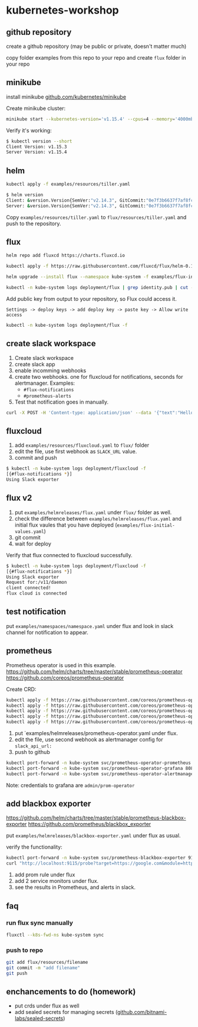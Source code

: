 # kubernetes-workshop

## github repository

create a github repository (may be public or private, doesn't matter much)

copy folder examples from this repo to your repo and create `flux` folder in your repo

## minikube

install minikube [github.com/kubernetes/minikube](https://github.com/kubernetes/minikube)

Create minikube cluster:

```bash
minikube start --kubernetes-version='v1.15.4' --cpus=4 --memory='4000mb'
```

Verify it's working:

```bash
$ kubectl version --short
Client Version: v1.15.3
Server Version: v1.15.4
```

## helm

<!-- not run, just explain -->
<!-- helm init -o yaml > examples/resources/tiller.yaml -->

```bash
kubectl apply -f examples/resources/tiller.yaml
```

```bash
$ helm version
Client: &version.Version{SemVer:"v2.14.3", GitCommit:"0e7f3b6637f7af8fcfddb3d2941fcc7cbebb0085", GitTreeState:"clean"}
Server: &version.Version{SemVer:"v2.14.3", GitCommit:"0e7f3b6637f7af8fcfddb3d2941fcc7cbebb0085", GitTreeState:"clean"}
```

Copy `examples/resources/tiller.yaml` to `flux/resources/tiller.yaml` and push to the repository.

## flux

```bash
helm repo add fluxcd https://charts.fluxcd.io
```

```bash
kubectl apply -f https://raw.githubusercontent.com/fluxcd/flux/helm-0.10.1/deploy-helm/flux-helm-release-crd.yaml
```

```bash
helm upgrade --install flux --namespace kube-system -f examples/flux-initial-values.yaml --version 0.14.1 fluxcd/flux
```

```bash
kubectl -n kube-system logs deployment/flux | grep identity.pub | cut -d '"' -f2
```

Add public key from output to your repository, so Flux could access it.

`Settings -> deploy keys -> add deploy key -> paste key -> Allow write access`

```bash
kubectl -n kube-system logs deployment/flux -f
```

## create slack workspace

1. Create slack workspace
2. create slack app
3. enable incomming webhooks
4. create two webhooks. one for fluxcloud for notifications, seconds for alertmanager. Examples:
    - `#flux-notifications`
    - `#prometheus-alerts`
5. Test that notification goes in manually.

```bash
curl -X POST -H 'Content-type: application/json' --data '{"text":"Hello, World!"}' https://hooks.slack.com/services/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
```

## fluxcloud

1. add `examples/resources/fluxcloud.yaml` to `flux/` folder
2. edit the file, use first webhook as `SLACK_URL` value.
3. commit and push

```bash
$ kubectl -n kube-system logs deployment/fluxcloud -f
[{#flux-notifications *}]
Using Slack exporter
```

## flux v2

1. put `examples/helmreleases/flux.yaml` under `flux/` folder as well.
2. check the difference between `examples/helmreleases/flux.yaml` and initial flux vaules that you have deployed (`examples/flux-initial-values.yaml`)
3. git commit
4. wait for deploy

Verify that flux connected to fluxcloud successfully.

```bash
$ kubectl -n kube-system logs deployment/fluxcloud -f
[{#flux-notifications *}]
Using Slack exporter
Request for:/v11/daemon
client connected!
flux cloud is connected
```

## test notification

put `examples/namespaces/namespace.yaml` under flux and look in slack channel for notification to appear.

## prometheus

Prometheus operator is used in this example.
https://github.com/helm/charts/tree/master/stable/prometheus-operator
https://github.com/coreos/prometheus-operator

Create CRD:

```bash
kubectl apply -f https://raw.githubusercontent.com/coreos/prometheus-operator/v0.32.0/example/prometheus-operator-crd/alertmanager.crd.yaml
kubectl apply -f https://raw.githubusercontent.com/coreos/prometheus-operator/v0.32.0/example/prometheus-operator-crd/prometheus.crd.yaml
kubectl apply -f https://raw.githubusercontent.com/coreos/prometheus-operator/v0.32.0/example/prometheus-operator-crd/prometheusrule.crd.yaml
kubectl apply -f https://raw.githubusercontent.com/coreos/prometheus-operator/v0.32.0/example/prometheus-operator-crd/servicemonitor.crd.yaml
kubectl apply -f https://raw.githubusercontent.com/coreos/prometheus-operator/v0.32.0/example/prometheus-operator-crd/podmonitor.crd.yaml
```

1. put `examples/helmreleases/prometheus-operator.yaml under flux.
2. edit the file, use second webhook as alertmanager config for `slack_api_url:`
3. push to github

```bash
kubectl port-forward -n kube-system svc/prometheus-operator-prometheus 9090:9090
kubectl port-forward -n kube-system svc/prometheus-operator-grafana 8080:80
kubectl port-forward -n kube-system svc/prometheus-operator-alertmanager 9093:9093
```

Note: credentials to grafana are `admin/prom-operator`

## add blackbox exporter

https://github.com/helm/charts/tree/master/stable/prometheus-blackbox-exporter
https://github.com/prometheus/blackbox_exporter

put `examples/helmreleases/blackbox-exporter.yaml` under flux as usual.

verify the functionality:

```bash
kubectl port-forward -n kube-system svc/prometheus-blackbox-exporter 9115:9115
curl "http://localhost:9115/probe?target=https://google.com&module=http_2xx"
```

1. add prom rule under flux
2. add 2 service monitors under flux.
3. see the results in Prometheus, and alerts in slack.

## faq

### run flux sync manually

```bash
fluxctl --k8s-fwd-ns kube-system sync
```

### push to repo

```bash
git add flux/resources/filename
git commit -m "add filename"
git push
```

## enchancements to do (homework)

- put crds under flux as well
- add sealed secrets for managing secrets ([github.com/bitnami-labs/sealed-secrets](https://github.com/bitnami-labs/sealed-secrets))
